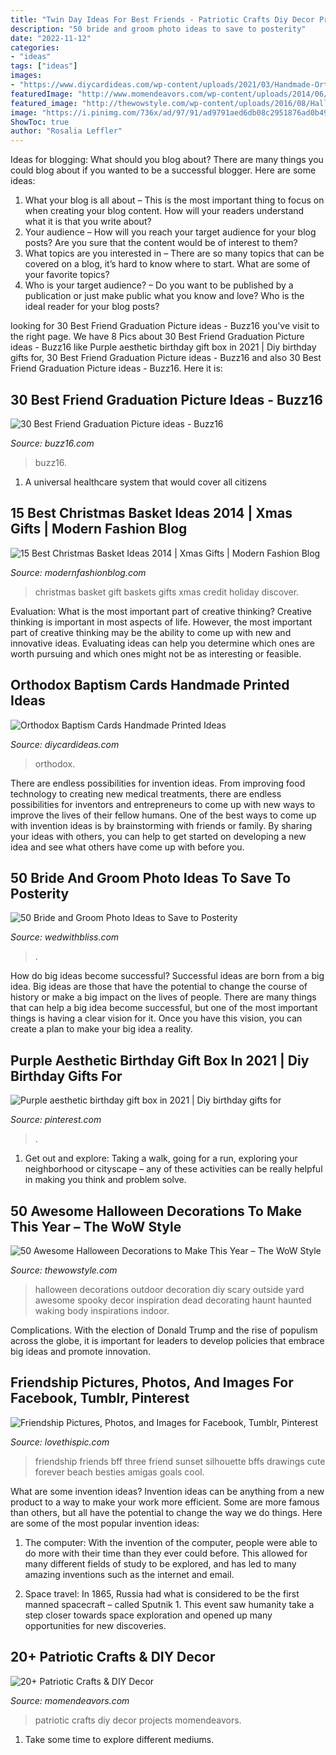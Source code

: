 ```yaml
---
title: "Twin Day Ideas For Best Friends - Patriotic Crafts Diy Decor Projects Momendeavors"
description: "50 bride and groom photo ideas to save to posterity"
date: "2022-11-12"
categories:
- "ideas"
tags: ["ideas"]
images:
- "https://www.diycardideas.com/wp-content/uploads/2021/03/Handmade-Orthodox-Baptism-Card-Ideas-3-1536x2048.jpg"
featuredImage: "http://www.momendeavors.com/wp-content/uploads/2014/06/Patriotic-Projects-719x1024.jpg"
featured_image: "http://thewowstyle.com/wp-content/uploads/2016/08/Halloween-Decoration-Inspiration.jpg"
image: "https://i.pinimg.com/736x/ad/97/91/ad9791aed6db08c2951876ad0b498eff.jpg"
ShowToc: true
author: "Rosalia Leffler"
---
```



Ideas for blogging: What should you blog about?
There are many things you could blog about if you wanted to be a successful blogger. Here are some ideas: 
1) What your blog is all about – This is the most important thing to focus on when creating your blog content. How will your readers understand what it is that you write about? 
2) Your audience – How will you reach your target audience for your blog posts? Are you sure that the content would be of interest to them? 
3) What topics are you interested in – There are so many topics that can be covered on a blog, it’s hard to know where to start. What are some of your favorite topics? 
4) Who is your target audience? – Do you want to be published by a publication or just make public what you know and love? Who is the ideal reader for your blog posts?

	

		
looking for 30 Best Friend Graduation Picture ideas - Buzz16 you've visit to the right page. We have 8 Pics about 30 Best Friend Graduation Picture ideas - Buzz16 like Purple aesthetic birthday gift box in 2021 | Diy birthday gifts for, 30 Best Friend Graduation Picture ideas - Buzz16 and also 30 Best Friend Graduation Picture ideas - Buzz16. Here it is:
		
    
## 30 Best Friend Graduation Picture Ideas - Buzz16

<img loading=lazy src="https://buzz16.com/wp-content/uploads/2017/08/30-Best-Friend-Graduation-Picture-ideas-21.jpg" onerror="this.onerror=null;this.src='https://tse4.mm.bing.net/th?id=OIP.2HbCMpERSfWRIQdiXJQQKAHaJ4&amp;pid=15.1';" alt="30 Best Friend Graduation Picture ideas - Buzz16">

_Source: buzz16.com_

>buzz16. 

	

1. A universal healthcare system that would cover all citizens

    
## 15 Best Christmas Basket Ideas 2014 | Xmas Gifts | Modern Fashion Blog

<img loading=lazy src="http://modernfashionblog.com/wp-content/uploads/2014/11/15-Best-Christmas-Basket-Ideas-2014-Xmas-Gifts-2.jpg" onerror="this.onerror=null;this.src='https://tse3.mm.bing.net/th?id=OIP.rEXdECdFnLKmrbmyAZxrVwHaJZ&amp;pid=15.1';" alt="15 Best Christmas Basket Ideas 2014 | Xmas Gifts | Modern Fashion Blog">

_Source: modernfashionblog.com_

>christmas basket gift baskets gifts xmas credit holiday discover. 

	

Evaluation: What is the most important part of creative thinking?
Creative thinking is important in most aspects of life. However, the most important part of creative thinking may be the ability to come up with new and innovative ideas. Evaluating ideas can help you determine which ones are worth pursuing and which ones might not be as interesting or feasible.

    
## Orthodox Baptism Cards Handmade Printed Ideas

<img loading=lazy src="https://www.diycardideas.com/wp-content/uploads/2021/03/Handmade-Orthodox-Baptism-Card-Ideas-3-1536x2048.jpg" onerror="this.onerror=null;this.src='https://tse3.mm.bing.net/th?id=OIP.Cu8iVf-g-sNXCUTzCsuUDwHaJ4&amp;pid=15.1';" alt="Orthodox Baptism Cards Handmade Printed Ideas">

_Source: diycardideas.com_

>orthodox. 

	

There are endless possibilities for invention ideas. From improving food technology to creating new medical treatments, there are endless possibilities for inventors and entrepreneurs to come up with new ways to improve the lives of their fellow humans. One of the best ways to come up with invention ideas is by brainstorming with friends or family. By sharing your ideas with others, you can help to get started on developing a new idea and see what others have come up with before you.

    
## 50 Bride And Groom Photo Ideas To Save To Posterity

<img loading=lazy src="https://wedwithbliss.com/wp-content/uploads/2017/04/18-bride-and-groom-photo-ideas.jpg" onerror="this.onerror=null;this.src='https://tse3.mm.bing.net/th?id=OIP.mCoAFxpxCJWI8SaFqLWE0QHaLG&amp;pid=15.1';" alt="50 Bride and Groom Photo Ideas to Save to Posterity">

_Source: wedwithbliss.com_

>. 

	

How do big ideas become successful?
Successful ideas are born from a big idea. Big ideas are those that have the potential to change the course of history or make a big impact on the lives of people. There are many things that can help a big idea become successful, but one of the most important things is having a clear vision for it. Once you have this vision, you can create a plan to make your big idea a reality.

    
## Purple Aesthetic Birthday Gift Box In 2021 | Diy Birthday Gifts For

<img loading=lazy src="https://i.pinimg.com/736x/ad/97/91/ad9791aed6db08c2951876ad0b498eff.jpg" onerror="this.onerror=null;this.src='https://tse4.mm.bing.net/th?id=OIP.u3fhkbJPcWnjb9hMdzTeSwAAAA&amp;pid=15.1';" alt="Purple aesthetic birthday gift box in 2021 | Diy birthday gifts for">

_Source: pinterest.com_

>. 

	

1. Get out and explore: Taking a walk, going for a run, exploring your neighborhood or cityscape – any of these activities can be really helpful in making you think and problem solve. 

    
## 50 Awesome Halloween Decorations To Make This Year – The WoW Style

<img loading=lazy src="http://thewowstyle.com/wp-content/uploads/2016/08/Halloween-Decoration-Inspiration.jpg" onerror="this.onerror=null;this.src='https://tse2.mm.bing.net/th?id=OIP.4QGdI9a08UcaJDmLshPxLQHaJ4&amp;pid=15.1';" alt="50 Awesome Halloween Decorations to Make This Year – The WoW Style">

_Source: thewowstyle.com_

>halloween decorations outdoor decoration diy scary outside yard awesome spooky decor inspiration dead decorating haunt haunted waking body inspirations indoor. 

	

Complications. With the election of Donald Trump and the rise of populism across the globe, it is important for leaders to develop policies that embrace big ideas and promote innovation.

    
## Friendship Pictures, Photos, And Images For Facebook, Tumblr, Pinterest

<img loading=lazy src="http://www.lovethispic.com/uploaded_images/28888-Friendship.jpg" onerror="this.onerror=null;this.src='https://tse3.mm.bing.net/th?id=OIP.pCtGShrYg1wv3IvzO7bSrAHaJ4&amp;pid=15.1';" alt="Friendship Pictures, Photos, and Images for Facebook, Tumblr, Pinterest">

_Source: lovethispic.com_

>friendship friends bff three friend sunset silhouette bffs drawings cute forever beach besties amigas goals cool. 

	

What are some invention ideas?
Invention ideas can be anything from a new product to a way to make your work more efficient. Some are more famous than others, but all have the potential to change the way we do things. Here are some of the most popular invention ideas: 
1) The computer: With the invention of the computer, people were able to do more with their time than they ever could before. This allowed for many different fields of study to be explored, and has led to many amazing inventions such as the internet and email.

2) Space travel: In 1865, Russia had what is considered to be the first manned spacecraft – called Sputnik 1. This event saw humanity take a step closer towards space exploration and opened up many opportunities for new discoveries.

    
## 20+ Patriotic Crafts &amp; DIY Decor

<img loading=lazy src="http://www.momendeavors.com/wp-content/uploads/2014/06/Patriotic-Projects-719x1024.jpg" onerror="this.onerror=null;this.src='https://tse3.mm.bing.net/th?id=OIP.vfW0NT3ohXWXYNJas5v3LQHaKj&amp;pid=15.1';" alt="20+ Patriotic Crafts &amp; DIY Decor">

_Source: momendeavors.com_

>patriotic crafts diy decor projects momendeavors. 

	

1. Take some time to explore different mediums.

